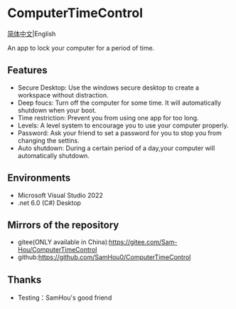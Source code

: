 # ComputerTimeControl
[简体中文](README.md)|English

An app to lock your computer for a period of time.

## Features
- Secure Desktop: Use the windows secure desktop to create a workspace without distraction.
- Deep foucs: Turn off the computer for some time. It will automatically shutdown when your boot.
- Time restriction: Prevent you from using one app for too long.
- Levels: A level system to encourage you to use your computer properly.
- Password: Ask your friend to set a password for you to stop you from changing the settins.
- Auto shutdown: During a certain period of a day,your computer will automatically shutdown.

## Environments
- Microsoft Visual Studio 2022
- .net 6.0 (C#) Desktop

## Mirrors of the repository
- gitee(ONLY available in China):https://gitee.com/Sam-Hou/ComputerTimeControl
- github:https://github.com/SamHou0/ComputerTimeControl

## Thanks
- Testing：SamHou's good friend
